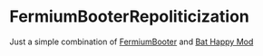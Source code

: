 # FermiumBooterRepoliticization
Just a simple combination of [FermiumBooter](https://www.curseforge.com/minecraft/mc-mods/fermiumbooter) and [Bat Happy Mod](https://www.curseforge.com/minecraft/mc-mods/bat-happy-mod)